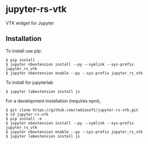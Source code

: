 jupyter-rs-vtk
===============================

VTK widget for Jupyter

Installation
------------

To install use pip:

    $ pip install .
    $ jupyter nbextension install --py --symlink --sys-prefix jupyter_rs_vtk
    $ jupyter nbextension enable --py --sys-prefix jupyter_rs_vtk

To install for jupyterlab

    $ jupyter labextension install js

For a development installation (requires npm),

    $ git clone https://github.com/radiasoft/jupyter-rs-vtk.git
    $ cd jupyter-rs-vtk
    $ pip install -e .
    $ jupyter nbextension install --py --symlink --sys-prefix jupyter_rs_vtk
    $ jupyter nbextension enable --py --sys-prefix jupyter_rs_vtk
    $ jupyter labextension install js

